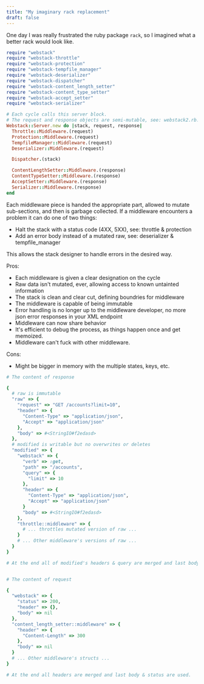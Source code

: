 ```yaml
---
title: "My imaginary rack replacement"
draft: false
---
```


One day I was really frustrated the ruby package `rack`, so I imagined what a better rack would look like.

``` ruby
require "webstack"
require "webstack-throttle"
require "webstack-protection"
require "webstack-tempfile_manager"
require "webstack-deserializer"
require "webstack-dispatcher"
require "webstack-content_length_setter"
require "webstack-content_type_setter"
require "webstack-accept_setter"
require "webstack-serializer"

# Each cycle calls this server block.
# The request and response objects are semi-mutable, see: webstack2.rb.
Webstack::Server.new do |stack, request, response|
  Throttle::Middleware.(request)
  Protection::Middleware.(request)
  TempfileManager::Middleware.(request)
  Deserializer::Middleware.(request)

  Dispatcher.(stack)

  ContentLengthSetter::Middleware.(response)
  ContentTypeSetter::Middleware.(response)
  AcceptSetter::Middleware.(response)
  Serializer::Middleware.(response)
end
```

Each middleware piece is handed the appropriate part, allowed to mutate sub-sections, and then is garbage collected. If a middleware encounters a problem it can do one of two things:

  - Halt the stack with a status code (4XX, 5XX), see: throttle & protection
  - Add an error body instead of a mutated raw, see: deserializer & tempfile_manager

This allows the stack designer to handle errors in the desired way.

Pros:

  - Each middleware is given a clear designation on the cycle
  - Raw data isn't mutated, ever, allowing access to known untainted information
  - The stack is clean and clear cut, defining boundries for middleware
  - The middleware is capable of being immutable
  - Error handling is no longer up to the middleware developer, no more json error responses in your XML endpoint
  - Middleware can now share behavior
  - It's efficient to debug the process, as things happen once and get memoized.
  - Middleware can't fuck with other middleware.

Cons:

  - Might be bigger in memory with the multiple states, keys, etc.


``` ruby
# The content of response

{
  # raw is immutable
  "raw" => {
    "request" => "GET /accounts?limit=10",
    "header" => {
      "Content-Type" => "application/json",
      "Accept" => "application/json"
    },
    "body" => #<StringIO#f2edasd>
  },
  # modified is writable but no overwrites or deletes
  "modified" => {
    "webstack" => {
      "verb" => :get,
      "path" => "/accounts",
      "query" => {
        "limit" => 10
      },
      "header" => {
        "Content-Type" => "application/json",
        "Accept" => "application/json"
      }
      "body" => #<StringIO#f2edasd>
    },
    "throttle::middleware" => {
      # ... throttles mutated version of raw ...
    }
    # ... Other middleware's versions of raw ...
  }
}

# At the end all of modified's headers & query are merged and last body, verb, path, status are used.


# The content of request

{
  "webstack" => {
    "status" => 200,
    "header" => {},
    "body" => nil
  },
  "content_length_setter::middleware" => {
    "header" => {
      "Content-Length" => 300
    },
    "body" => nil
  }
  # ... Other middleware's structs ...
}

# At the end all headers are merged and last body & status are used.
```
